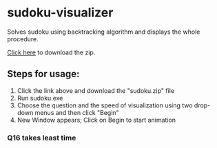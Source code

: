 # sudoku-visualizer
Solves sudoku using backtracking algorithm and displays the whole procedure.

[Click here](https://drive.google.com/u/0/uc?id=1_JMMR3vTE0d8eTHvjG_T-OoygL0WTNol&export=download) to download the zip.

## Steps for usage:
 1) Click the link above and download the "sudoku.zip" file
 2) Run sudoku.exe
 3) Choose the question and the speed of visualization using two drop-down menus and then click "Begin"
 4) New Window appears; Click on Begin to start animation

### Q16 takes least time 
